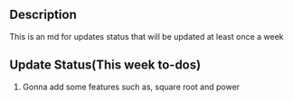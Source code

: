 ## Description
This is an md for updates status that will be updated at least once a week

## Update Status(This week to-dos)
1. Gonna add some features such as, square root and power 
